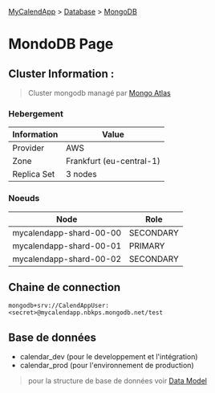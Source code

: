 [MyCalendApp](../README.md) > [Database](./database.md) > [MongoDB](./mongodb.md)

# MondoDB Page

## Cluster Information : 

> Cluster mongodb managé par [Mongo Atlas](https://www.mongodb.com/cloud/atlas)

### Hebergement

| Information | Value |  
|---|---|
| Provider  | AWS  |
| Zone | Frankfurt (eu-central-1)  |
| Replica Set | 3 nodes |

### Noeuds

| Node | Role |  
|---|---|
| mycalendapp-shard-00-00 | SECONDARY  |
| mycalendapp-shard-00-01 | PRIMARY  |
| mycalendapp-shard-00-02 | SECONDARY |

## Chaine de connection

`mongodb+srv://CalendAppUser:<secret>@mycalendapp.nbkps.mongodb.net/test`

## Base de données

- calendar_dev (pour le developpement et l'intégration)
- calendar_prod (pour l'environnement de production)

> pour la structure de base de données voir [Data Model](./model.md)

